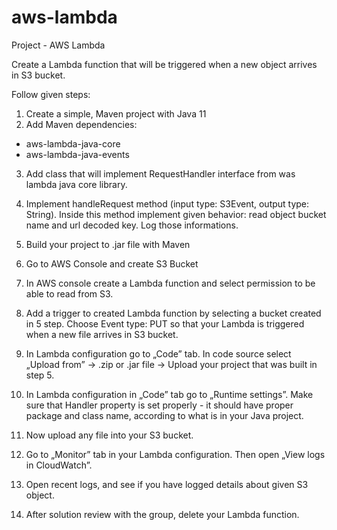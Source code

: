 # aws-lambda

Project - AWS Lambda

Create a Lambda function that will be triggered when a new object arrives in S3 bucket.

Follow given steps:

1. Create a simple, Maven project with Java 11
2. Add Maven dependencies:

- aws-lambda-java-core
- aws-lambda-java-events

3. Add class that will implement RequestHandler interface from was lambda java core library. 

4. Implement handleRequest method (input type: S3Event, output type: String). Inside this method implement given behavior: read object bucket name and url decoded key. Log those informations. 

5. Build your project to .jar file with Maven

6. Go to AWS Console and create S3 Bucket

7. In AWS console create a Lambda function and select permission to be able to read from S3.

8. Add a trigger to created Lambda function by selecting a bucket created in 5 step. Choose Event type: PUT so that your Lambda is triggered when a new file arrives in S3 bucket.

9. In Lambda configuration go to „Code” tab. In code source select „Upload from” -> .zip or .jar file -> Upload your project that was built in step 5.

10. In Lambda configuration in „Code” tab go to „Runtime settings”. Make sure that Handler property is set properly - it should have proper package and class name, according to what is in your Java project.

11. Now upload any file into your S3 bucket.

12. Go to „Monitor” tab in your Lambda configuration. Then open „View logs in CloudWatch”. 

13. Open recent logs, and see if you have logged details about given S3 object.

14. After solution review with the group, delete your Lambda function.
    
